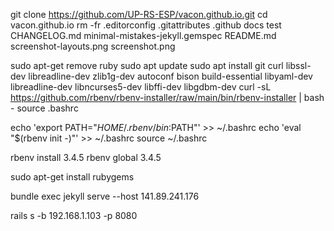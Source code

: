 git clone https://github.com/UP-RS-ESP/vacon.github.io.git
cd vacon.github.io
rm -fr .editorconfig .gitattributes .github docs test CHANGELOG.md minimal-mistakes-jekyll.gemspec README.md screenshot-layouts.png screenshot.png



sudo apt-get remove ruby
sudo apt update
sudo apt install git curl libssl-dev libreadline-dev zlib1g-dev autoconf bison build-essential libyaml-dev libreadline-dev libncurses5-dev libffi-dev libgdbm-dev
curl -sL https://github.com/rbenv/rbenv-installer/raw/main/bin/rbenv-installer | bash -
source .bashrc

echo 'export PATH="$HOME/.rbenv/bin:$PATH"' >> ~/.bashrc
echo 'eval "$(rbenv init -)"' >> ~/.bashrc
source ~/.bashrc

rbenv install 3.4.5
rbenv global 3.4.5

sudo apt-get install rubygems


bundle exec jekyll serve --host 141.89.241.176

rails s -b 192.168.1.103 -p 8080
